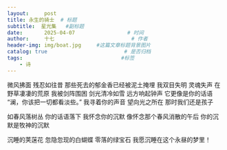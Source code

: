 ```yaml
---
layout:     post                       
title: 永生的骑士  # 标题
subtitle:  星光集   #副标题
date:       2025-04-07                 # 时间
author:     十七                         # 作者
header-img: img/boat.jpg     #这篇文章标题背景图片
catalog: true                         # 是否归档
tags:                                #标签
    - 诗
---
```

微风拂面 残忍如往昔
那些死去的郁金香已经被泥土掩埋
我双目失明 灵魂失声
在野草凄凄的荒原
我被剑阵围困 剑光清冷如雪
远方响起钟声 它更像是你的话语
“澜，你该把一切都看淡些。”
我寻着你的声音 望向光之所在
那时我们还是孩子

如春风落树丛
你的话语落下
我怀念你的沉默
像怀念那个春风消散的午后
你的沉默是牧神的沉默

沉睡的荚蒾花
忽隐忽现的白蝴蝶
零落的绿宝石
我愿沉睡在这个永昼的梦里！
